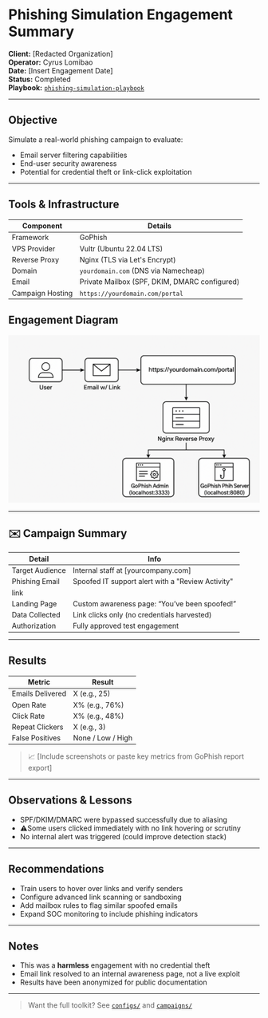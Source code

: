 # Phishing Simulation Engagement Summary

**Client:** [Redacted Organization]  
**Operator:** Cyrus Lomibao  
**Date:** [Insert Engagement Date]  
**Status:** Completed  
**Playbook:** [`phishing-simulation-playbook`](../README.md)

---

## Objective

Simulate a real-world phishing campaign to evaluate:

- Email server filtering capabilities
- End-user security awareness
- Potential for credential theft or link-click exploitation

---

## Tools & Infrastructure

| Component        | Details                                |
|------------------|----------------------------------------|
| Framework        | GoPhish                                |
| VPS Provider     | Vultr (Ubuntu 22.04 LTS)               |
| Reverse Proxy    | Nginx (TLS via Let's Encrypt)          |
| Domain           | `yourdomain.com` (DNS via Namecheap)  |
| Email            | Private Mailbox (SPF, DKIM, DMARC configured) |
| Campaign Hosting | `https://yourdomain.com/portal`        |

## Engagement Diagram

![Network Diagram](../assets/screenshots/network-diagram.png)


---

## ✉️ Campaign Summary

| Detail           | Info                                        |
|------------------|---------------------------------------------|
| Target Audience  | Internal staff at [yourcompany.com]          |
| Phishing Email   | Spoofed IT support alert with a "Review Activity" 
link |
| Landing Page     | Custom awareness page: “You’ve been spoofed!” |
| Data Collected   | Link clicks only (no credentials harvested) |
| Authorization    | Fully approved test engagement            |

---

## Results

| Metric           | Result              |
|------------------|---------------------|
| Emails Delivered | X (e.g., 25)        |
| Open Rate        | X% (e.g., 76%)      |
| Click Rate       | X% (e.g., 48%)      |
| Repeat Clickers  | X (e.g., 3)         |
| False Positives  | None / Low / High   |

> 📈 [Include screenshots or paste key metrics from GoPhish report export]

---

## Observations & Lessons

- SPF/DKIM/DMARC were bypassed successfully due to aliasing
- ⚠Some users clicked immediately with no link hovering or scrutiny
- No internal alert was triggered (could improve detection stack)

---

## Recommendations

- Train users to hover over links and verify senders
- Configure advanced link scanning or sandboxing
- Add mailbox rules to flag similar spoofed emails
- Expand SOC monitoring to include phishing indicators

---

## Notes

- This was a **harmless** engagement with no credential theft
- Email link resolved to an internal awareness page, not a live exploit
- Results have been anonymized for public documentation

---

> Want the full toolkit? See [`configs/`](../configs) and 
[`campaigns/`](../campaigns)

